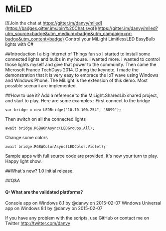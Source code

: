 # MiLED

[![Join the chat at https://gitter.im/danvy/miled](https://badges.gitter.im/Join%20Chat.svg)](https://gitter.im/danvy/miled?utm_source=badge&utm_medium=badge&utm_campaign=pr-badge&utm_content=badge)
Control your MiLight LimitlessLED EasyBulb lights with C#

##Introduction
I a big Internet of Things fan so I started to install some connected lights and bulbs in my house. I wanted more. I wanted to control those lights myself and give that power to the community.
Then came the Microsoft France TechDays 2014. During the keynote, I made the demonstration that it is very easy to embrace the IoT wave using Windows and Windows Phone. The MiLight is the extension of this demo. Most possible scenarii are implemented.

##How to use it?
Add a reference to the MiLight.SharedLib shared project, and start to play.
Here are some examples :
First connect to the bridge
```
var bridge = new LEDBridge("10.10.100.254", "8899");
```
Then switch on all the connected lights
```
await bridge.RGBWOnAsync(LEDGroups.All);
```
Change some colors
```
await bridge.RGBWColorAsync(LEDColor.Violet);
```
Sample apps with full source code are provided.
It's now your turn to play.
Happy light show.

##What's new?
1.0 Initial release.

##Q&A
#### Q: What are the validated platforms?
Console app on Windows 8.1 by @danvy on 2015-02-07
Windows Universal app on Windows 8.1 by @danvy on 2015-02-07

If you have any problem with the scripts, use GitHub or contact me on Twitter http://twitter.com/danvy
